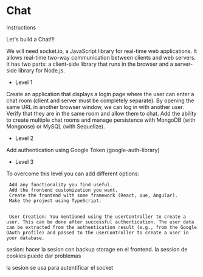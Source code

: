 # Chat

Instructions

Let's build a Chat!!!

We will need socket.io, a JavaScript library for real-time web applications. It allows real-time two-way communication between clients and web servers. It has two parts: a client-side library that runs in the browser and a server-side library for Node.js.

- Level 1

Create an application that displays a login page where the user can enter a chat room (client and server must be completely separate). By opening the same URL in another browser window, we can log in with another user. Verify that they are in the same room and allow them to chat. Add the ability to create multiple chat rooms and manage persistence with MongoDB (with Mongoose) or MySQL (with Sequelize).

- Level 2

Add authentication using Google Token (google-auth-library)

- Level 3

To overcome this level you can add different options:

     Add any functionality you find useful.
     Add the frontend customization you want.
     Create the frontend with some framework (React, Vue, Angular).
     Make the project using TypeScript.


     User Creation: You mentioned using the userController to create a user. This can be done after successful authentication. The user data can be extracted from the authentication result (e.g., from the Google OAuth profile) and passed to the userController to create a user in your database.

sesion: hacer la sesion con backup storage en el frontend. la session de cookies puede dar problemas

la sesion se usa para autentificar el socket